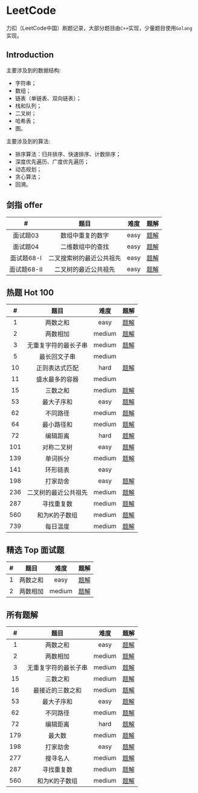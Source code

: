 # LeetCode
力扣（LeetCode中国）刷题记录，大部分题目由`C++`实现，少量题目使用`Golang`实现。

## Introduction

主要涉及到的数据结构:

* 字符串；
* 数组；
* 链表（单链表、双向链表）；
* 栈和队列；
* 二叉树；
* 哈希表；
* 图。

主要涉及到的算法:

* 排序算法：归并排序、快速排序、计数排序；
* 深度优先遍历、广度优先遍历；
* 动态规划；
* 贪心算法；
* 回溯。

## 剑指 offer

|      #      |           题目           | 难度 |               题解               |
| :---------: | :----------------------: | :--: | :------------------------------: |
|  面试题03   |     数组中重复的数字     | easy |  [题解](剑指offer/面试题03.md)   |
|  面试题04   |     二维数组中的查找     | easy |  [题解](剑指offer/面试题04.md)   |
| 面试题68-I  | 二叉搜索树的最近公共祖先 | easy | [题解](剑指offer/面试题68-I.md)  |
| 面试题68-II |   二叉树的最近公共祖先   | easy | [题解](剑指offer/面试题68-II.md) |

## 热题 Hot 100

|  #   |         题目         |  难度  |            题解            |
| :--: | :------------------: | :----: | :------------------------: |
|  1   |       两数之和       |  easy  | [题解](algorithms/0001.md) |
|  2   |       两数相加       | medium | [题解](algorithms/0002.md) |
|  3   | 无重复字符的最长子串 | medium | [题解](algorithms/0003.md) |
|  5   |     最长回文子串     | medium |            []()            |
|  10  |    正则表达式匹配    |  hard  | [题解](algorithms/0010.md) |
|  11  |    盛水最多的容器    | medium |            []()            |
|  15  |       三数之和       | medium | [题解](algorithms/0015.md) |
|  53  |      最大子序和      |  easy  | [题解](algorithms/0053.md) |
|  62  |       不同路径       | medium | [题解](algorithms/0062.md) |
|  64  |      最小路径和      | medium | [题解](algorithms/0064.md) |
|  72  |       编辑距离       |  hard  | [题解](algorithms/0072.md) |
| 101  |      对称二叉树      |  easy  | [题解](algorithms/0101.md) |
| 139  |       单词拆分       | medium | [题解](algorithms/0139.md) |
| 141  |       环形链表       |  easy  |            []()            |
| 198  |       打家劫舍       |  easy  | [题解](algorithms/0198.md) |
| 236  | 二叉树的最近公共祖先 | medium | [题解](algorithms/0236.md) |
| 287  |      寻找重复数      | medium | [题解](algorithms/0287.md) |
| 560  |    和为K的子数组     | medium | [题解](algorithms/0560.md) |
| 739  |       每日温度       | medium | [题解](algorithms/0739.md) |

## 精选 Top 面试题

|   #   |   题目   |  难度  |            题解            |
| :---: | :------: | :----: | :------------------------: |
|   1   | 两数之和 |  easy  | [题解](algorithms/0001.md) |
|   2   | 两数相加 | medium | [题解](algorithms/0002.md) |

## 所有题解

|  #   |         题目         |  难度  |            题解            |
| :--: | :------------------: | :----: | :------------------------: |
|  1   |       两数之和       |  easy  | [题解](algorithms/0001.md) |
|  2   |       两数相加       | medium | [题解](algorithms/0002.md) |
|  3   | 无重复字符的最长子串 | medium | [题解](algorithms/0003.md) |
|  15  |       三数之和       | medium | [题解](algorithms/0015.md) |
|  16  |   最接近的三数之和   | medium | [题解](algorithms/0016.md) |
|  53  |      最大子序和      |  easy  | [题解](algorithms/0053.md) |
|  62  |       不同路径       | medium | [题解](algorithms/0062.md) |
|  72  |       编辑距离       |  hard  | [题解](algorithms/0072.md) |
| 179  |        最大数        | medium | [题解](algorithms/0179.md) |
| 198  |       打家劫舍       |  easy  | [题解](algorithms/0198.md) |
| 277  |       搜寻名人       | medium | [题解](algorithms/0277.md) |
| 287  |      寻找重复数      | medium | [题解](algorithms/0287.md) |
| 560  |    和为K的子数组     | medium | [题解](algorithms/0560.md) |